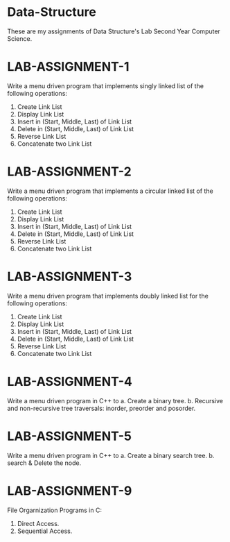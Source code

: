 # Data-Structure
These are my assignments of Data Structure's Lab Second Year Computer Science.

# LAB-ASSIGNMENT-1
Write a menu driven program that implements singly linked list of the 
following operations:
1. Create Link List
2. Display Link List
3. Insert in (Start, Middle, Last) of Link List
4. Delete in (Start, Middle, Last) of Link List
5. Reverse Link List
6. Concatenate two Link List

# LAB-ASSIGNMENT-2
Write a menu driven program that implements a circular linked list of the 
following operations:
1. Create Link List
2. Display Link List
3. Insert in (Start, Middle, Last) of Link List
4. Delete in (Start, Middle, Last) of Link List
5. Reverse Link List
6. Concatenate two Link List

# LAB-ASSIGNMENT-3
Write a menu driven program that implements doubly linked list for the 
following operations:
1. Create Link List
2. Display Link List
3. Insert in (Start, Middle, Last) of Link List
4. Delete in (Start, Middle, Last) of Link List
5. Reverse Link List
6. Concatenate two Link List

# LAB-ASSIGNMENT-4
Write a menu driven program in C++ to 
a. Create a binary tree.
b. Recursive and non-recursive tree traversals: inorder, preorder and posorder.

# LAB-ASSIGNMENT-5
Write a menu driven program in C++ to 
a. Create a binary search tree. 
b. search & Delete the node.

# LAB-ASSIGNMENT-9
File Orgarnization Programs in C:
1. Direct Access.
2. Sequential Access.
